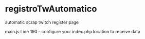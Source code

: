 # registroTwAutomatico
automatic scrap twitch register page


main.js Line 190 - configure your index.php location to receive data
